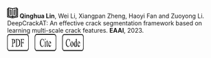 <div style="display: none;">
---
title: " "
category: manuscripts
venue:
citation:
---
</div>

<img src="../images/journal.png" alt="Alt text" width="25" height="25"> **Qinghua Lin**, Wei Li, Xiangpan Zheng, Haoyi Fan and Zuoyong Li. DeepCrackAT: An effective crack segmentation framework based on learning multi-scale crack features. **EAAI**, 2023.
<br>
<a href="https://www.sciencedirect.com/science/article/pii/S0952197623010606" target="_blank">
  <img src="../images/pdf.png" alt="PDF" width="50" height="40" style="display: inline-block; margin-right: 10px;"></a>
<a href="https://scholar.googleusercontent.com/scholar.bib?q=info:bK9WMHZ6AtAJ:scholar.google.com/&output=citation&scisdr=ClGd53jUEKDBh1wMJMw:AFWwaeYAAAAAZukKPMwkWEeYSDLf4sJWSl9Q6yE&scisig=AFWwaeYAAAAAZukKPHHvupsePA9qGQ24MwVHMew&scisf=4&ct=citation&cd=-1&hl=zh-CN" target="_blank">
  <img src="../images/cite.png" alt="Cite" width="50" height="40" style="display: inline-block; margin-right: 10px;"></a>
<a href="https://github.com/AlchemyEmperor/DeepCrackAT" target="_blank">
  <img src="../images/code.png" alt="Code" width="50" height="40" style="display: inline-block; margin-right: 10px;"></a>
  

